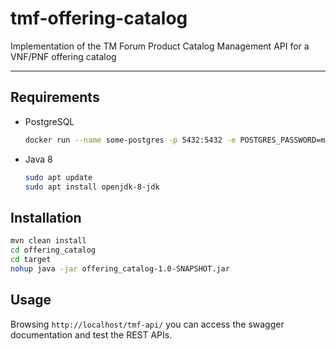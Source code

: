 # tmf-offering-catalog
Implementation of the TM Forum Product Catalog Management API for a VNF/PNF offering catalog

<hr>

## Requirements
- PostgreSQL </br> 
  ```bash
  docker run --name some-postgres -p 5432:5432 -e POSTGRES_PASSWORD=mysecretpassword -d postgres
  ```
- Java 8 </br>
  ```bash
  sudo apt update
  sudo apt install openjdk-8-jdk
  ```
  
## Installation
```bash
mvn clean install
cd offering_catalog
cd target
nohup java -jar offering_catalog-1.0-SNAPSHOT.jar
```

## Usage
Browsing `http://localhost/tmf-api/` you can access the swagger documentation and test the REST APIs. 